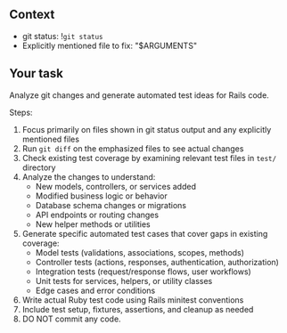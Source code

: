 ## Context

- git status: !`git status`
- Explicitly mentioned file to fix: "$ARGUMENTS"

## Your task

Analyze git changes and generate automated test ideas for Rails code.

Steps:
1. Focus primarily on files shown in git status output and any explicitly mentioned files
2. Run `git diff` on the emphasized files to see actual changes 
3. Check existing test coverage by examining relevant test files in `test/` directory
4. Analyze the changes to understand:
   - New models, controllers, or services added
   - Modified business logic or behavior
   - Database schema changes or migrations
   - API endpoints or routing changes
   - New helper methods or utilities
5. Generate specific automated test cases that cover gaps in existing coverage:
   - Model tests (validations, associations, scopes, methods)
   - Controller tests (actions, responses, authentication, authorization)
   - Integration tests (request/response flows, user workflows)
   - Unit tests for services, helpers, or utility classes
   - Edge cases and error conditions
6. Write actual Ruby test code using Rails minitest conventions
7. Include test setup, fixtures, assertions, and cleanup as needed
8.  DO NOT commit any code.